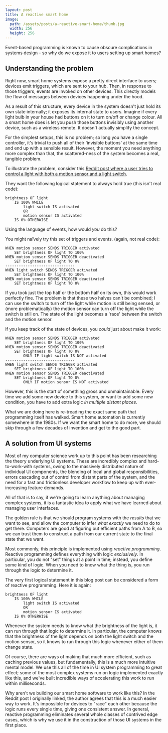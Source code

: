 ```yaml
---
layout: post
title: A reactive smart home
image:
  path: /assets/posts/a-reactive-smart-home/thumb.jpg
  width: 256
  height: 256
---
```


Event-based programming is known to cause obscure complications in systems design - so why do we expose it to users setting up smart homes?

## Understanding the problem

Right now, smart home systems expose a pretty direct interface to users; devices emit triggers, which are sent to your hub. Then, in response to those triggers, events are invoked on other devices. This directly models the flow of messages between devices happening under the hood.

As a result of this structure, every device in the system doesn't just hold its own state internally; it exposes its internal state to users. Imagine if every light bulb in your house had buttons on it to turn on/off or change colour. All a smart home does is let you push those buttons invisibly using another device, such as a wireless remote. It doesn't actually simplify the concept.

For the simplest setups, this is no problem; so long you have a single controller, it's trivial to push all of their 'invisible buttons' at the same time and end up with a sensible result. However, the moment you need anything more complex than that, the scattered-ness of the system becomes a real, tangible problem.

To illustrate the problem, consider this [Reddit post where a user tries to control a light with both a motion sensor and a light switch](https://www.reddit.com/r/homeassistant/comments/tdyiv0/reactive_automations/). 

They want the following logical statement to always hold true (this isn't real code):
```
brightness OF light 
	IS 100% WHILE 
		light switch IS activated
		OR
		motion sensor IS activated
	IS 0% OTHERWISE
```
Using the language of events, how would *you* do this?

You might naïvely try this set of triggers and events. (again, not real code):
```
WHEN motion sensor SENDS TRIGGER activated
	SET brightness OF light TO 100%
WHEN motion sensor SENDS TRIGGER deactivated
	SET brightness OF light TO 0%
-------------------------------
WHEN light switch SENDS TRIGGER activated
	SET brightness OF light TO 100%
WHEN motion sensor SENDS TRIGGER deactivated
	SET brightness OF light TO 0%
```
If you took just the top half or the bottom half on its own, this would work perfectly fine.  The problem is that these two halves can't be combined; I can use the switch to turn off the light while motion is still being sensed, or (more problematically) the motion sensor can turn off the light while the switch is still on. The state of the light becomes a 'race' between the switch and the motion sensor.

If you keep track of the state of devices, you *could* just about make it work:
```
WHEN motion sensor SENDS TRIGGER activated
	SET brightness OF light TO 100%
WHEN motion sensor SENDS TRIGGER deactivated
	SET brightness OF light TO 0%
		ONLY IF light switch IS NOT activated
-------------------------------
WHEN light switch SENDS TRIGGER activated
	SET brightness OF light TO 100%
WHEN motion sensor SENDS TRIGGER deactivated
	SET brightness OF light TO 0%
		ONLY IF motion sensor IS NOT activated
```
However, this is the start of something gross and unmaintainable. Every time we add some new device to this system, or want to add some new condition, you have to add extra logic *in multiple distant places*.

What we are doing here is re-treading the exact same path that programming itself has walked. Smart home automation is currently somewhere in the 1980s. If we want the smart home to do more, we should skip through a few decades of invention and get to the good part.
## A solution from UI systems

Most of my computer science work up to this point has been researching the theory underlying UI systems. These are incredibly complex and hard-to-work-with systems, owing to the massively distributed nature of individual UI components, the blending of local and global responsibilities, errors cascading out of control from distant parts of the system, and the need for a fast and frictionless developer workflow to keep up with ever-increasing feature demands.

All of that is to say, if we're going to learn anything about managing complex systems, it is a fantastic idea to apply what we have learned about managing user interfaces.

The golden rule is that we should program systems with the *results* that we want to see, and allow the computer to infer *what exactly* we need to do to get there. Computers are good at figuring out efficient paths from A to B, so we can trust them to construct a path from our current state to the final state that we want.

Most commonly, this principle is implemented using *reactive programming*. Reactive programming defines everything with logic *exclusively*. In particular, you do not "set" things at a point in time; instead, you define some kind of logic. When you need to know what the thing is, you run through the logic to determine it.

The very first logical statement in this blog post can be considered a form of reactive programming. Here it is again:

```
brightness OF light 
	IS 100% WHILE 
		light switch IS activated
		OR
		motion sensor IS activated
	IS 0% OTHERWISE
```

Whenever the system needs to know what the brightness of the light is, it can run through that logic to determine it. In particular, the computer knows that the brightness of the light depends on both the light switch and the motion sensor, so it knows to run through this logic whenever either of them change state.

Of course, there are ways of making that much more efficient, such as caching previous values, but fundamentally, this is a much more intuitive mental model. We use this all of the time in UI system programming to great effect; some of the most complex systems run on logic implemented exactly like this, and we've built incredible ways of accelerating this work to run within milliseconds.

Why aren't we building our smart home software to work like this? In the Reddit post I originally linked, the author agrees that this is a much easier way to work. It's impossible for devices to "race" each other because the logic runs every single time, giving one consistent answer. In general, reactive programming eliminates several whole classes of contrived edge cases, which is why we use it in the construction of those UI systems in the first place.